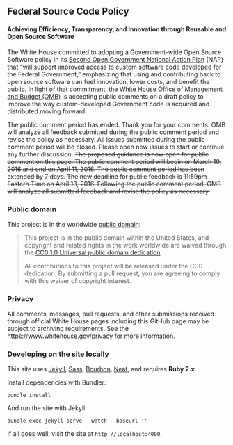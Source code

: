 ## Federal Source Code Policy
#### Achieving Efficiency, Transparency, and Innovation through Reusable and Open Source Software

The White House committed to adopting a Government-wide Open Source Software policy in its [Second Open Government National Action Plan](https://www.whitehouse.gov/sites/default/files/microsites/ostp/new_nap_commitments_report_092314.pdf) (NAP) that “will support improved access to custom software code developed for the Federal Government,” emphasizing that using and contributing back to open source software can fuel innovation, lower costs, and benefit the public. In light of that commitment, the [White House Office of Management and Budget (OMB)](https://www.whitehouse.gov/omb/) is accepting public comments on a draft policy to improve the way custom-developed Government code is acquired and distributed moving forward. 

The public comment period has ended. Thank you for your comments. OMB will analyze all feedback submitted during the public comment period and revise the policy as necessary. All issues submitted during the public comment period will be closed. Please open new issues to start or continue any further discussion. ~~The proposed guidance is now open for public comment on this page. The public comment period will begin on March 10, 2016 and end on April 11, 2016. The public comment period has been extended by 7 days. The new deadline for public feedback is 11:59pm Eastern Time on April 18, 2016. Following the public comment period, OMB will analyze all submitted feedback and revise the policy as necessary.~~
### Public domain

This project is in the worldwide [public domain](LICENSE.md):

> This project is in the public domain within the United States, and copyright and related rights in the work worldwide are waived through the [CC0 1.0 Universal public domain dedication](https://creativecommons.org/publicdomain/zero/1.0/).
>
> All contributions to this project will be released under the CC0 dedication. By submitting a pull request, you are agreeing to comply with this waiver of copyright interest.

### Privacy

All comments, messages, pull requests, and other submissions received through official White House pages including this GitHub page may be subject to archiving requirements. See the https://www.whitehouse.gov/privacy for more information.

### Developing on the site locally

This site uses [Jekyll](http://jekyllrb.com), [Sass](http://sass-lang.com), [Bourbon](http://bourbon.io), [Neat](http://neat.bourbon.io), and requires **Ruby 2.x**.

Install dependencies with Bundler:

```
bundle install
```

And run the site with Jekyll:

```
bundle exec jekyll serve --watch --baseurl ''
```

If all goes well, visit the site at `http://localhost:4000`.
